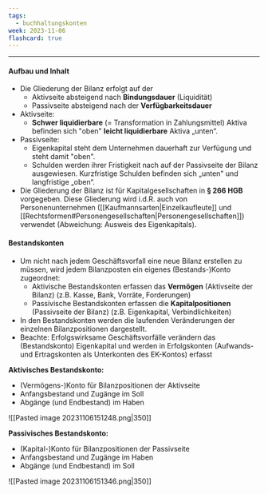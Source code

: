 ```yaml
---
tags:
  - buchhaltungskonten
week: 2023-11-06
flashcard: true
---
```

***

#### Aufbau und Inhalt
- Die Gliederung der Bilanz erfolgt auf der
	- Aktivseite absteigend nach **Bindungsdauer** (Liquidität)
	- Passivseite absteigend nach der **Verfügbarkeitsdauer**
- Aktivseite:
	- **Schwer liquidierbare** (= Transformation in Zahlungsmittel) Aktiva befinden sich "oben" **leicht liquidierbare** Aktiva „unten“.
- Passivseite:
	- Eigenkapital steht dem Unternehmen dauerhaft zur Verfügung und steht damit "oben".
	- Schulden werden ihrer Fristigkeit nach auf der Passivseite der Bilanz ausgewiesen. Kurzfristige Schulden befinden sich „unten" und langfristige „oben“.
- Die Gliederung der Bilanz ist für Kapitalgesellschaften in **§ 266 HGB** vorgegeben. Diese Gliederung wird i.d.R. auch von Personenunternehmen ([[Kaufmannsarten|Einzelkaufleute]] und [[Rechtsformen#Personengesellschaften|Personengesellschaften]]) verwendet (Abweichung: Ausweis des Eigenkapitals).

#### Bestandskonten
- Um nicht nach jedem Geschäftsvorfall eine neue Bilanz erstellen zu müssen, wird jedem Bilanzposten ein eigenes (Bestands-)Konto zugeordnet:
	- Aktivische Bestandskonten erfassen das **Vermögen** (Aktivseite der Bilanz) (z.B. Kasse, Bank, Vorräte, Forderungen)
	- Passivische Bestandskonten erfassen die **Kapitalpositionen** (Passivseite der Bilanz) (z.B. Eigenkapital, Verbindlichkeiten)
- In den Bestandskonten werden die laufenden Veränderungen der einzelnen Bilanzpositionen dargestellt.
- Beachte: Erfolgswirksame Geschäftsvorfälle verändern das (Bestandskonto) Eigenkapital und werden in Erfolgskonten (Aufwands- und Ertragskonten als Unterkonten des EK-Kontos) erfasst

**Aktivisches Bestandskonto:**
- (Vermögens-)Konto für Bilanzpositionen der Aktivseite
- Anfangsbestand und Zugänge im Soll
- Abgänge (und Endbestand) im Haben

![[Pasted image 20231106151248.png|350]]

**Passivisches Bestandskonto:**
- (Kapital-)Konto für Bilanzpositionen der Passivseite
- Anfangsbestand und Zugänge im Haben
- Abgänge (und Endbestand) im Soll

![[Pasted image 20231106151346.png|350]]
